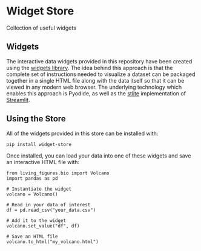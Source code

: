 # Widget Store
Collection of useful widgets

## Widgets

The interactive data widgets provided in this repository have been
created using the [widgets library](https://www.github.com/FredHutch/widgets).
The idea behind this approach is that the complete set of instructions
needed to visualize a dataset can be packaged together in a single HTML
file along with the data itself so that it can be viewed in any modern
web browser.
The underlying technology which enables this approach is Pyodide,
as well as the [stlite](https://github.com/whitphx/stlite) implementation
of [Streamlit](https://streamlit.io/).

## Using the Store

All of the widgets provided in this store can be installed with:

```
pip install widget-store
```

Once installed, you can load your data into one of these widgets
and save an interactive HTML file with:

```#!/usr/bin/env python
from living_figures.bio import Volcano
import pandas as pd

# Instantiate the widget
volcano = Volcano()

# Read in your data of interest
df = pd.read_csv("your_data.csv")

# Add it to the widget
volcano.set_value("df", df)

# Save an HTML file
volcano.to_html("my_volcano.html")
```
